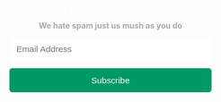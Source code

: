 
<style>
    .flex-in.chimp{
       box-shadow:inset 0 0 3px 0 rgba(0, 0, 0, 0.2), 0 0 0 1px #999, 0 0 30px 0px rgba(0, 0, 0, 0.7);
       margin:35px auto;
    }
   label{
       display:block;
       font-family:'Work Sans', sans-serif;
       text-align:center;
       font-size:1.25em !important;
       font-weight:300;
   }
   #chimp,
   #mc_embedded_signup,
   #mc-embedded-subscribe-form{
       background-color:transparent;
       color:#fff !important;
   }
   form{
       display:block;
       background-color:transparent;
       padding:33px 12.5px;
       border-radius:2.5px;
   }
   input{
       display:block;
       padding:12.5px !important;
       margin:0 auto;
       margin-top:12.5px !important;
       width:100% !important;
       max-width:360px !important;
       border-radius:5px;
       outline:none !important;
       border:none !important;
       font-size:1.1em;
       transform: background-color 0.3s ease-in;
   }
   input:hover,
   input:focus{
       background-color:#f9f9f9;
   }
   input[type=submit]{
       background-color:#009966;
       color:#fff;
       cursor:pointer;
       transform:opacity 0.3s ease-in-out;
       font-size:1.1em;
       -webkit-appearance:none;
   }
   input[type='submit']:hover{
       opacity:0.84;
   }
   .whole{
       width:100%;
   }
   h4.fade{
     margin:5px auto;
     text-align:center;
     color:#aaa;
   }
</style>
<div id='mc_embed_signup' class = 'child whole'>
<form action='//societypieces.us16.list-manage.com/subscribe/post?u=bab6ad2e6b37baee2ac6487ba&amp;id=7d380465c9' method='post' id='mc-embedded-subscribe-form' name='mc-embedded-subscribe-form' class='validate' target='_blank' novalidate>
    <div id='mc_embed_signup_scroll'>
    <label for='mce-EMAIL'>Never miss a story from 617VIP</label>
    <h4 class = 'fade'>We hate spam just us mush as you do</h4>
	<input type='email' value='' name='EMAIL' class='email' id='mce-EMAIL' placeholder='Email Address' required>
    <div style='position: absolute; left: -5000px;' aria-hidden='true'><input type='text' name='b_bab6ad2e6b37baee2ac6487ba_7d380465c9' tabindex='-1' value=''></div>
    <div class='clear'><input type='submit' value='Subscribe' name='subscribe' id='mc-embedded-subscribe' class='button'></div>
    </div>
</form>
</div>
